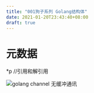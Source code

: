 ```yaml
---
title: "001狗子系列 Golang结构体"
date: 2021-01-20T23:43:40+08:00
draft: true
---
```


# 元数据


*p
//引用和解引用

![golang channel 无缓冲通讯](https://img.ansoncao.me/img/20210123114251.png)